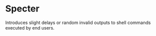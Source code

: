 # Specter
Introduces slight delays or random invalid outputs to shell commands executed by end users.
